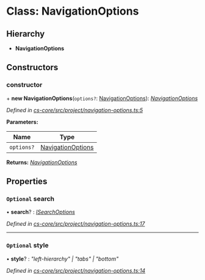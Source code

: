 # Class: NavigationOptions

## Hierarchy

* **NavigationOptions**

## Constructors

###  constructor

\+ **new NavigationOptions**(`options?`: [NavigationOptions](_cs_core_src_project_navigation_options_.navigationoptions.md)): *[NavigationOptions](_cs_core_src_project_navigation_options_.navigationoptions.md)*

*Defined in [cs-core/src/project/navigation-options.ts:5](https://github.com/RichardHovenkamp/csnext/blob/0e0b9b29/packages/cs-core/src/project/navigation-options.ts#L5)*

**Parameters:**

Name | Type |
------ | ------ |
`options?` | [NavigationOptions](_cs_core_src_project_navigation_options_.navigationoptions.md) |

**Returns:** *[NavigationOptions](_cs_core_src_project_navigation_options_.navigationoptions.md)*

## Properties

### `Optional` search

• **search**? : *[ISearchOptions](../interfaces/_cs_core_src_interactions_search_options_.isearchoptions.md)*

*Defined in [cs-core/src/project/navigation-options.ts:17](https://github.com/RichardHovenkamp/csnext/blob/0e0b9b29/packages/cs-core/src/project/navigation-options.ts#L17)*

___

### `Optional` style

• **style**? : *"left-hierarchy" | "tabs" | "bottom"*

*Defined in [cs-core/src/project/navigation-options.ts:14](https://github.com/RichardHovenkamp/csnext/blob/0e0b9b29/packages/cs-core/src/project/navigation-options.ts#L14)*
